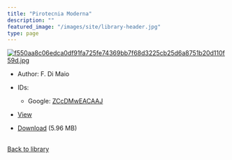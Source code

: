 ```yaml
---
title: "Pirotecnia Moderna"
description: ""
featured_image: "/images/site/library-header.jpg"
type: page
---
```


<a href="https://drive.google.com/file/d/1gPXR_9JcQc6od4MD5PScAccG8dxXh68J/view" target="_blank">![f550aa8c06edca0df91fa725fe74369bb7f68d3225cb25d6a8751b20d110f59d.jpg](/images/library/f550aa8c06edca0df91fa725fe74369bb7f68d3225cb25d6a8751b20d110f59d.jpg)</a>
* Author: F. Di Maio
* IDs:
  * Google: <a href="https://books.google.com/books?id=ZCcDMwEACAAJ" target="_blank">ZCcDMwEACAAJ</a>
* <a href="https://drive.google.com/file/d/1gPXR_9JcQc6od4MD5PScAccG8dxXh68J/view" target="_blank">View</a>

* [Download](https://drive.google.com/uc?export=download&id=1gPXR_9JcQc6od4MD5PScAccG8dxXh68J) (5.96 MB)

<br />[Back to library](/library/)
